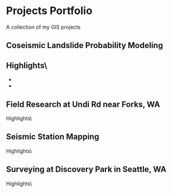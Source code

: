 # Projects Portfolio
A collection of my GIS projects
## Coseismic Landslide Probability Modeling
Highlights\
-
-
-

## Field Research at Undi Rd near Forks, WA
Highlights\


## Seismic Station Mapping
Highlights\


## Surveying at Discovery Park in Seattle, WA
Highlights\
